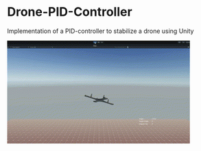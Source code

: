 # Drone-PID-Controller
 Implementation of a PID-controller to stabilize a drone using Unity
 
![Drone Stabilization](Showcase.gif)
